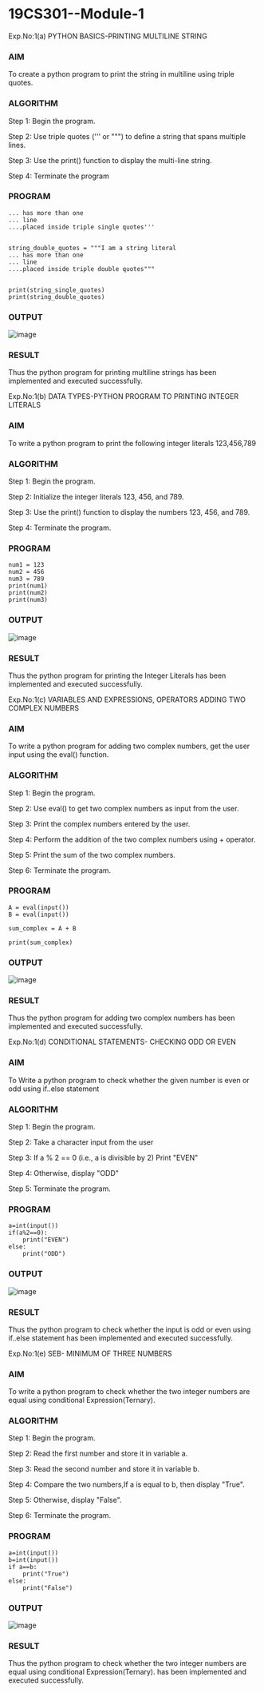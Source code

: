 # 19CS301--Module-1
Exp.No:1(a)	PYTHON BASICS-PRINTING MULTILINE STRING

### AIM
To create a python program to print the string in multiline using triple quotes.
### ALGORITHM

Step 1:	 Begin the program.

Step 2:	 Use triple quotes (''' or """) to define a string that spans multiple lines.

Step 3:	 Use the print() function to display the multi-line string.

Step 4:	 Terminate the program

### PROGRAM
```string_single_quotes = '''I am a string literal
... has more than one
... line
....placed inside triple single quotes'''


string_double_quotes = """I am a string literal
... has more than one
... line
....placed inside triple double quotes"""


print(string_single_quotes)
print(string_double_quotes)
```
### OUTPUT
![image](https://github.com/23013357/19CS301--Module-1/blob/main/qq.png)


 
### RESULT
Thus the python program for printing multiline strings has been implemented and executed successfully.

Exp.No:1(b)	DATA TYPES-PYTHON PROGRAM TO PRINTING INTEGER LITERALS

### AIM
To write a python program to print the following integer literals 123,456,789
### ALGORITHM
Step 1:	Begin the program.

Step 2:	Initialize the integer literals 123, 456, and 789.

Step 3:	Use the print() function to display the numbers 123, 456, and 789.

Step 4:	Terminate the program.

### PROGRAM
```
num1 = 123
num2 = 456
num3 = 789
print(num1)
print(num2)
print(num3)
```
### OUTPUT
![image](https://github.com/user-attachments/assets/c1420ca6-469e-4a77-91cc-4cf807111aca)

 

### RESULT
Thus the python program for printing the Integer Literals has been implemented and executed successfully.






Exp.No:1(c)	VARIABLES AND EXPRESSIONS, OPERATORS ADDING TWO COMPLEX NUMBERS

### AIM
To write a python program for adding two complex numbers, get the user input using the eval() function.
### ALGORITHM
Step 1:	Begin the program.

Step 2:	Use eval() to get two complex numbers as input from the user.

Step 3:	Print the complex numbers entered by the user.

Step 4:	Perform the addition of the two complex numbers using + operator.

Step 5:	Print the sum of the two complex numbers.

Step 6:	Terminate the program.

### PROGRAM
```
A = eval(input())
B = eval(input())

sum_complex = A + B

print(sum_complex)
```
### OUTPUT

 ![image](https://github.com/23013357/19CS301--Module-1/blob/main/ww.png)

### RESULT
Thus the python program for  adding two complex numbers has been implemented and executed successfully.


Exp.No:1(d)	CONDITIONAL STATEMENTS- CHECKING ODD OR EVEN

### AIM
To Write a  python program to check whether the given number is even or odd using if..else statement
### ALGORITHM
Step 1:	 Begin the program.

Step 2:	 Take a character input from the user

Step 3:	 If a % 2 == 0 (i.e., a is divisible by 2) Print "EVEN"

Step 4:	 Otherwise, display "ODD"

Step 5:	 Terminate the program.

### PROGRAM
```
a=int(input())
if(a%2==0):
    print("EVEN")
else:
    print("ODD")
```
### OUTPUT 
![image](https://github.com/23013357/19CS301--Module-1/blob/main/EE.png)


### RESULT
Thus the python program to check whether the input is odd or even using if..else statement  has been implemented and executed successfully.





Exp.No:1(e)	SEB- MINIMUM OF THREE NUMBERS

### AIM
To write a python program to check whether the two integer numbers are equal using conditional Expression(Ternary).
### ALGORITHM

Step 1:	Begin the program.

Step 2:	Read the first number and store it in variable a.

Step 3:	Read the second number and store it in variable b.

Step 4:	Compare the two numbers,If a is equal to b, then display "True".

Step 5: Otherwise, display "False".

Step 6:	Terminate the program.

### PROGRAM
```
a=int(input())
b=int(input())
if a==b:
    print("True")
else:
    print("False")
```
### OUTPUT
![image](https://github.com/user-attachments/assets/64e607d4-916a-4df8-b2f4-450f68295884)

 
### RESULT
Thus the python program to check whether the two integer numbers are equal using conditional Expression(Ternary). has been implemented and executed successfully.

